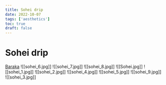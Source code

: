 ```yaml
---
title: Sohei drip
date: 2022-10-07
tags: ['aesthetics']
toc: true
draft: false
---
```

# Sohei drip

[Baraka](https://www.youtube.com/watch?v=CGLMerMdWkE)
![[sohei_6.jpg]]
![[sohei_7.jpg]]
![[sohei_8.jpg]]
![[Sohei.jpg]]
![[sohei_1.jpg]]
![[sohei_2.jpg]]
![[sohei_4.jpg]]
![[sohei_5.jpg]]
![[sohei_9.jpg]]
![[sohei_3.jpg]]

